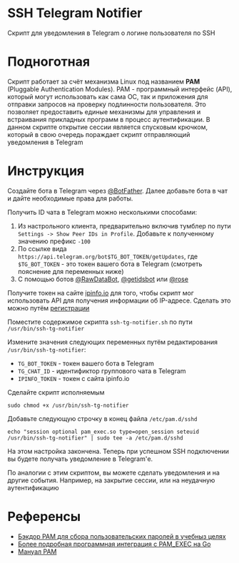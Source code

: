 # SSH Telegram Notifier

Скрипт для уведомления в Telegram о логине пользователя по SSH

# Подноготная

Скрипт работает за счёт механизма Linux под названием **PAM** (Pluggable Authentication Modules). PAM - программный интерфейс (API), который могут использовать как сама ОС, так и приложения для отправки запросов на проверку подлинности пользователя. Это позволяет предоставить единые механизмы для управления и встраивания прикладных программ в процесс аутентификации. В данном скрипте открытие сессии является спусковым крючком, который в свою очередь пораждает скрипт отправляющий уведомления в Telegram


# Инструкция

Создайте бота в Telegram через [@BotFather](https://t.me/BotFather). Далее добавьте бота в чат и дайте необходимые права для работы.

Получить ID чата в Telegram можно несколькими способами:
1. Из настрольного клиента, предварительно включив тумблер по пути `Settings -> Show Peer IDs in Profile`. Добавьте к полученному значению префикс `-100`
2. По ссылке вида `https://api.telegram.org/bot$TG_BOT_TOKEN/getUpdates`, где `$TG_BOT_TOKEN` - это токен вашего бота в Telegram (смотреть пояснение для переменных ниже)
3. С помощью ботов [@RawDataBot](https://t.me/RawDataBot), [@getidsbot](https://t.me/getidsbot) или [@rose](https://t.me/)

Получите токен на сайте [ipinfo.io](https://ipinfo.io) для того, чтобы скрипт мог использовать API для получения информации об IP-адресе. Сделать это можно путём [регистрации](https://ipinfo.io/signup)

Поместите содержимое скрипта `ssh-tg-notifier.sh` по пути `/usr/bin/ssh-tg-notifier`

Измените значения следующих переменных путём редактирования `/usr/bin/ssh-tg-notifier`:

* `TG_BOT_TOKEN` - токен вашего бота в Telegram
* `TG_CHAT_ID` - идентификтор группового чата в Telegram 
* `IPINFO_TOKEN` - токен с сайта ipinfo.io

Сделайте скрипт исполняемым

```shell
sudo chmod +x /usr/bin/ssh-tg-notifier
```

Добавьте следующую строчку в конец файла `/etc/pam.d/sshd`

```shell
echo "session optional pam_exec.so type=open_session seteuid /usr/bin/ssh-tg-notifier" | sudo tee -a /etc/pam.d/sshd
```

На этом настройка закончена. Теперь при успешном SSH подключении вы будете получать уведомление в Telegram'е.

По аналогии с этим скриптом, вы можете сделать уведомления и на другие события. Например, на закрытие сессии, или на неудачную аутентификацию

# Референсы

* [Бэкдор PAM для сбора пользовательских паролей в учебныз целях](https://youtube.com/watch?v=6tn30O0SjVQ&t=2550)
* [Более подробная программная интеграция с PAM_EXEC на Go](https://www.youtube.com/watch?v=FQGu9jarCWY&t=1s)
* [Мануал PAM](https://www.man7.org/linux/man-pages/man8/pam.8.html)